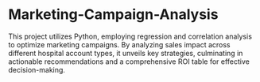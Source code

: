 # Marketing-Campaign-Analysis
This project utilizes Python, employing regression and correlation analysis to optimize marketing campaigns. By analyzing sales impact across different hospital account types, it unveils key strategies, culminating in actionable recommendations and a comprehensive ROI table for effective decision-making.

